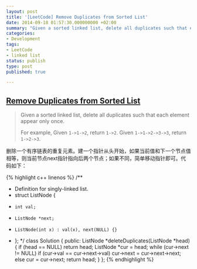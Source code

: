 ```yaml
---
layout: post
title: '[LeetCode] Remove Duplicates from Sorted List'
date: 2014-09-18 01:57:30.000000000 +02:00
summary: "Given a sorted linked list, delete all duplicates such that each element appear only once."
categories:
- Development
tags:
- LeetCode
- linked list
status: publish
type: post
published: true

---
```


## [Remove Duplicates from Sorted List](https://oj.leetcode.com/problems/remove-duplicates-from-sorted-list/)

> Given a sorted linked list, delete all duplicates such that each element appear only once.
>
> For example,
> Given `1->1->2`, return `1->2`.
> Given `1->1->2->3->3`, return `1->2->3`.

删除一个有序链表的重复元素。建一个指针从头开始，如果当前值和下一个节点值相等，则当前节点next指针指向后两个节点；如果不同，简单移动指针即可。代码如下：

{% highlight c++ linenos %}
/**
 * Definition for singly-linked list.
 * struct ListNode {
 *     int val;
 *     ListNode *next;
 *     ListNode(int x) : val(x), next(NULL) {}
 * };
 */
class Solution {
public:
    ListNode *deleteDuplicates(ListNode *head) {
        if (head == NULL) return head;
        ListNode *cur = head;
        while (cur->next != NULL)
            if (cur->val == cur->next->val)
                cur->next = cur->next->next;
            else
                cur = cur->next;
        return head;
    }
};
{% endhighlight %}